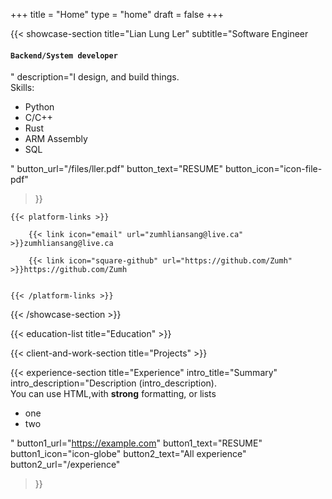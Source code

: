 +++
title =  "Home"
type = "home"
draft = false
+++



{{< showcase-section 
    title="Lian Lung Ler"
    subtitle="Software Engineer <h4><code>Backend/System developer</code></h4>"
    description="I design, and build things. <br/>Skills: <ul><li>Python</li><li>C/C++</li> <li>Rust</li> <li>ARM Assembly</li><li>SQL</li></ul>"
    button_url="/files/ller.pdf"
    button_text="RESUME"
    button_icon="icon-file-pdf" 
   


 >}}


    {{< platform-links >}}

        {{< link icon="email" url="zumhliansang@live.ca" >}}zumhliansang@live.ca

        {{< link icon="square-github" url="https://github.com/Zumh" >}}https://github.com/Zumh
    

    {{< /platform-links >}}



{{< /showcase-section >}}
<!-- 
{{< about-section
    title="About me"
    content="This content is using the <code>about-section</code> shortcode. <br/>You can write <code>HTML</code>, as long as you <em>wrap it</em> accordingly. "
    button_icon="icon-user"
    button_text="You can edit the text, link and icon"
    button_url="https://www.google.com"
    image="images/about/user-picture.png"
    image2x="images/about/user-picture@2x.png"

 >}} -->

{{< education-list
    title="Education" >}}

{{< client-and-work-section
    title="Projects" >}} 

{{< experience-section
   title="Experience"
    intro_title="Summary"
    intro_description="Description (intro_description).<br>You can use HTML,with <strong>strong</strong> formatting, or lists <ul><li>one</li><li>two</li></ul>" 
    button1_url="https://example.com"
    button1_text="RESUME"
    button1_icon="icon-globe"
    button2_text="All experience"
    button2_url="/experience"
 
>}}

<!-- ## Experience (as list)-->
<!-- ## Experience
{{< experience-list >}} -->



<!-- {{< testimonial-section
    title="What they say about me" >}} -->

<!-- {{< contact-section
    title="Reach out" 
    contact_form_name="Your name?"
    contact_form_email="Your e-mail"
    contact_form_message="Your text"
    contact_button="Send message"
    contact_phone_title="My phone"
    contact_phone_number="<a href='tel:+555666777'>555 666 777</a>"
    contact_email_title="My mail"
    contact_email_email="demo@demosite.com"
    contact_address_title="My location"
    contact_address_address="🇩🇰 Denmark"
    form_action="https://formspree.io/f/mail@example.com"
    form_method="POST"
>}} -->

<!-- {{< newsletter-section 
    newsletter_title="Stay updated"
    newsletter_placeholder="Enter your email"
    newsletter_button="Subscribe"
    newsletter_success_message="Thank you for subscribing!"
    newsletter_error_message="Something went wrong, please try again."
    newsletter_note="We respect your privacy and won't share your data."
    form_action="/"
    form_method="POST"
>}}

## Extra content
Additional content added after the `section` blocks. Here you could freestyle, add other shortcodes, ...  Or just let the content empty, and rely on the shortcode sections alone. -->
